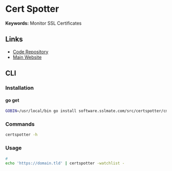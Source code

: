 # Cert Spotter

**Keywords:** Monitor SSL Certificates

## Links

- [Code Repository](https://github.com/SSLMate/certspotter)
- [Main Website](https://sslmate.com/certspotter/)

## CLI

### Installation

#### go get

```sh
GOBIN=/usr/local/bin go install software.sslmate.com/src/certspotter/cmd/certspotter@latest
```

### Commands

```sh
certspotter -h
```

<!-- ### Configuration

```sh
#
mkdir ~/.certspotter

#
~/.certspotter/watchlist
``` -->

### Usage

```sh
#
echo 'https://domain.tld' | certspotter -watchlist -
```
